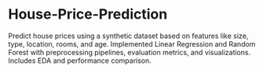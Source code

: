 # House-Price-Prediction
Predict house prices using a synthetic dataset based on features like size, type, location, rooms, and age. Implemented Linear Regression and Random Forest with preprocessing pipelines, evaluation metrics, and visualizations. Includes EDA and performance comparison.
